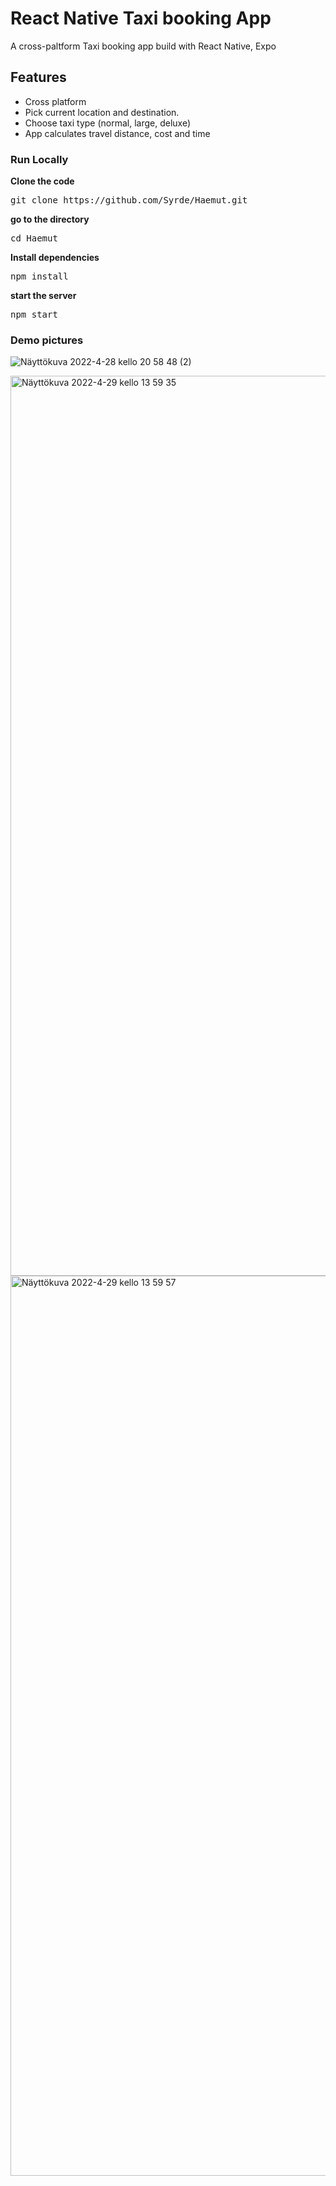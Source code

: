 <h1>React Native Taxi booking App</h1>

A cross-paltform Taxi booking app build with React Native, Expo

<h2>Features</h2>
<ul> 
  <li> Cross platform</li>
  <li> Pick current location and destination.</li>
  <li> Choose taxi type (normal, large, deluxe)</li>
  <li> App calculates travel distance, cost and time</li>
  </ul>
  
  
  <h3> Run Locally </h3>
<strong>Clone the code </strong>

  <pre>git clone https://github.com/Syrde/Haemut.git </pre>
  <strong>go to the directory</strong>

  <pre>cd Haemut</pre>
  
  <strong>Install dependencies</strong>

  <pre>npm install</pre>
  
  <strong>start the server</strong>

  <pre>npm start</pre>
  
  
  
  



<h3> Demo pictures</h3>


![Näyttökuva 2022-4-28 kello 20 58 48 (2)](https://user-images.githubusercontent.com/55584347/165933039-42a9aa74-745d-411a-8629-aeb5249890a0.png)




<img width="1440" alt="Näyttökuva 2022-4-29 kello 13 59 35" src="https://user-images.githubusercontent.com/55584347/165932336-cd176d32-c03d-41a7-9bee-2b1b676ea958.png">


<img width="1440" alt="Näyttökuva 2022-4-29 kello 13 59 57" src="https://user-images.githubusercontent.com/55584347/165932352-24ff0b0a-ad4d-494a-908e-f668005a31c4.png">
